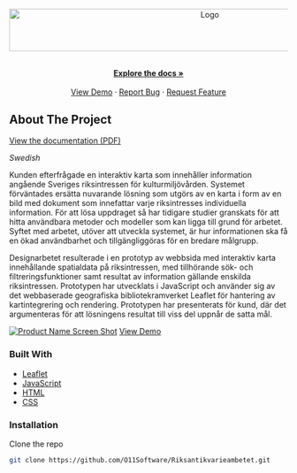 <div id="top"></div>
<!-- PROJECT SHIELDS -->



<!-- PROJECT LOGO -->
<br />
<div align="center">
  <a href="https://github.com/O11Software/Riksantikvarieambetet">
    <img src="https://o11.se/RAA/rikss%C3%B6k.png" alt="Logo" width="710" height="76.5">
  </a>

  <p align="center">
    <br />
    <a href="https://github.com/O11Software/Riksantikvarieambetet"><strong>Explore the docs »</strong></a>
    <br />
    <br />
    <a href="https://segergren.dev/projects/RAA/leaflet.html">View Demo</a>
    ·
    <a href="https://github.com/O11Software/Riksantikvarieambetet/issues">Report Bug</a>
    ·
    <a href="https://github.com/O11Software/Riksantikvarieambetet/issues">Request Feature</a>
  </p>
</div>

<!-- ABOUT THE PROJECT -->
## About The Project
<a href="https://segergren.dev/projects/RAA/Riksantikvarieämbetet.pdf">View the documentation (PDF)</a>

_Swedish_

Kunden efterfrågade en interaktiv karta som innehåller information angående Sveriges riksintressen för kulturmiljövården. Systemet förväntades ersätta nuvarande lösning som utgörs av en karta i form av en bild med dokument som innefattar varje riksintresses individuella information. För att lösa uppdraget så har tidigare studier granskats för att hitta användbara metoder och modeller som kan ligga till grund för arbetet. Syftet med arbetet, utöver att utveckla systemet, är hur informationen ska få en ökad användbarhet och tillgängliggöras för en bredare målgrupp. 

Designarbetet resulterade i en prototyp av webbsida med interaktiv karta innehållande spatialdata på riksintressen, med tillhörande sök- och filtreringsfunktioner samt resultat av information gällande enskilda riksintressen. Prototypen har utvecklats i JavaScript och använder sig av det webbaserade geografiska bibliotekramverket Leaflet för hantering av kartintegrering och rendering. Prototypen har presenterats för kund, där det argumenteras för att lösningens resultat till viss del uppnår de satta mål.  

[![Product Name Screen Shot][product-screenshot]]()
<a href="https://segergren.dev/projects/RAA/leaflet.html">View Demo</a>

### Built With
* [Leaflet](https://leafletjs.com/)
* [JavaScript](https://www.javascript.com/)
* [HTML](https://en.wikipedia.org/wiki/HTML)
* [CSS](https://en.wikipedia.org/wiki/CSS)

### Installation


 Clone the repo
   ```sh
   git clone https://github.com/O11Software/Riksantikvarieambetet.git
   ```

<!-- MARKDOWN LINKS & IMAGES -->
<!-- https://www.markdownguide.org/basic-syntax/#reference-style-links -->
[product-screenshot]: https://segergren.dev/projects/RAA/riksantikvarieambetet-demo-min.png
